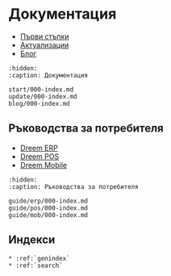 # Документация

 - [Първи стъпки](start/000-index.md)
 - [Актуализации](update/000-index.md)
 - [Блог](blog/000-index.md)

```{toctree}
:hidden:
:caption: Документация

start/000-index.md
update/000-index.md
blog/000-index.md
```

## Ръководства за потребителя

 - [Dreem ERP](guide/erp/000-index.md)
 - [Dreem POS](guide/pos/000-index.md)
 - [Dreem Mobile](guide/mob/000-index.md)

```{toctree}
:hidden:
:caption: Ръководства за потребителя

guide/erp/000-index.md
guide/pos/000-index.md
guide/mob/000-index.md
```

## Индекси

```{eval-rst}
* :ref:`genindex`
* :ref:`search`
```
